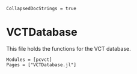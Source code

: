 ```@meta
CollapsedDocStrings = true
```

# VCTDatabase

This file holds the functions for the VCT database.

```@autodocs
Modules = [pcvct]
Pages = ["VCTDatabase.jl"]
```